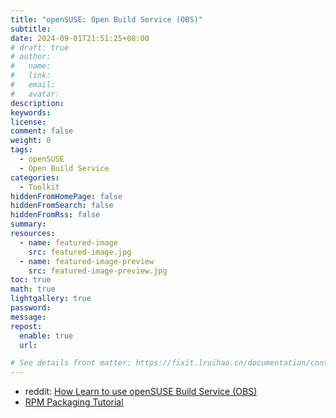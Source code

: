 ```yaml
---
title: "openSUSE: Open Build Service (OBS)"
subtitle:
date: 2024-09-01T21:51:25+08:00
# draft: true
# author:
#   name:
#   link:
#   email:
#   avatar:
description:
keywords:
license:
comment: false
weight: 0
tags:
  - openSUSE
  - Open Build Service
categories:
  - Toolkit
hiddenFromHomePage: false
hiddenFromSearch: false
hiddenFromRss: false
summary:
resources:
  - name: featured-image
    src: featured-image.jpg
  - name: featured-image-preview
    src: featured-image-preview.jpg
toc: true
math: true
lightgallery: true
password:
message:
repost:
  enable: true
  url:

# See details front matter: https://fixit.lruihao.cn/documentation/content-management/introduction/#front-matter
---
```


<!--more-->

- reddit: [How Learn to use openSUSE Build Service (OBS)](https://www.reddit.com/r/openSUSE/comments/yk1vwe/how_learn_to_use_opensuse_build_service_obs/)
- [RPM Packaging Tutorial](https://www.zq1.de/~bernhard/mirror/duncan.codes/tutorials/rpm-packaging/)

